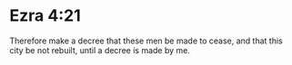 # Ezra 4:21

Therefore make a decree that these men be made to cease, and that this city be not rebuilt, until a decree is made by me.
